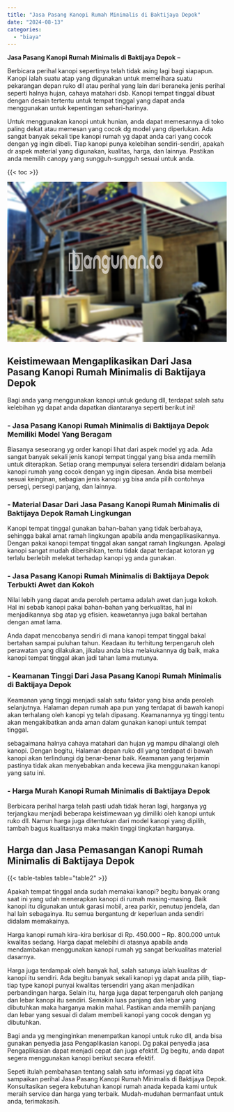 ```yaml
---
title: "Jasa Pasang Kanopi Rumah Minimalis di Baktijaya Depok"
date: "2024-08-13"
categories: 
  - "biaya"
---
```


**Jasa Pasang Kanopi Rumah Minimalis di Baktijaya Depok** –

Berbicara perihal kanopi sepertinya telah tidak asing lagi bagi siapapun. Kanopi ialah suatu atap yang digunakan untuk memelihara suatu pekarangan depan ruko dll atau perihal yang lain dari beraneka jenis perihal seperti halnya hujan, cahaya matahari dsb. Kanopi tempat tinggal dibuat dengan desain tertentu untuk tempat tinggal yang dapat anda menggunakan untuk kepentingan sehari-harinya.

Untuk menggunakan kanopi untuk hunian, anda dapat memesannya di toko paling dekat atau memesan yang cocok dg model yang diperlukan. Ada sangat banyak sekali tipe kanopi rumah yg dapat anda cari yang cocok dengan yg ingin dibeli. Tiap kanopi punya kelebihan sendiri-sendiri, apakah dr aspek material yang digunakan, kualitas, harga, dan lainnya. Pastikan anda memilih canopy yang sungguh-sungguh sesuai untuk anda.

{{< toc >}}

![Jasa Pasang Kanopi Rumah Minimalis di Baktijaya Depok](/images/harga-kanopi-minimalis-11.png)

## Keistimewaan Mengaplikasikan Dari Jasa Pasang Kanopi Rumah Minimalis di Baktijaya Depok

Bagi anda yang menggunakan kanopi untuk gedung dll, terdapat salah satu kelebihan yg dapat anda dapatkan diantaranya seperti berikut ini!

### \- Jasa Pasang Kanopi Rumah Minimalis di Baktijaya Depok Memiliki Model Yang Beragam

Biasanya seseorang yg order kanopi lihat dari aspek model yg ada. Ada sangat banyak sekali jenis kanopi tempat tinggal yang bisa anda memilih untuk diterapkan. Setiap orang mempunyai selera tersendiri didalam belanja kanopi rumah yang cocok dengan yg ingin dipesan. Anda bisa membeli sesuai keinginan, sebagian jenis kanopi yg bisa anda pilih contohnya persegi, persegi panjang, dan lainnya.

### \- Material Dasar Dari Jasa Pasang Kanopi Rumah Minimalis di Baktijaya Depok Ramah Lingkungan

Kanopi tempat tinggal gunakan bahan-bahan yang tidak berbahaya, sehingga bakal amat ramah lingkungan apabila anda mengaplikasikannya. Dengan pakai kanopi tempat tinggal akan sangat ramah lingkungan. Apalagi kanopi sangat mudah dibersihkan, tentu tidak dapat terdapat kotoran yg terlalu berlebih melekat terhadap kanopi yg anda gunakan.

### \- Jasa Pasang Kanopi Rumah Minimalis di Baktijaya Depok Terbukti Awet dan Kokoh

Nilai lebih yang dapat anda peroleh pertama adalah awet dan juga kokoh. Hal ini sebab kanopi pakai bahan-bahan yang berkualitas, hal ini menjadikannya sbg atap yg efisien. keawetannya juga bakal bertahan dengan amat lama.

Anda dapat mencobanya sendiri di mana kanopi tempat tinggal bakal bertahan sampai puluhan tahun. Keadaan itu terhitung terpengaruh oleh perawatan yang dilakukan, jikalau anda bisa melakukannya dg baik, maka kanopi tempat tinggal akan jadi tahan lama mutunya.

### \- Keamanan Tinggi Dari Jasa Pasang Kanopi Rumah Minimalis di Baktijaya Depok

Keamanan yang tinggi menjadi salah satu faktor yang bisa anda peroleh selanjutnya. Halaman depan rumah apa pun yang terdapat di bawah kanopi akan terhalang oleh kanopi yg telah dipasang. Keamanannya yg tinggi tentu akan mengakibatkan anda aman dalam gunakan kanopi untuk tempat tinggal.

sebagaimana halnya cahaya matahari dan hujan yg mampu dihalangi oleh kanopi. Dengan begitu, Halaman depan ruko dll yang terdapat di bawah kanopi akan terlindungi dg benar-benar baik. Keamanan yang terjamin pastinya tidak akan menyebabkan anda kecewa jika menggunakan kanopi yang satu ini.

### \- Harga Murah Kanopi Rumah Minimalis di Baktijaya Depok

Berbicara perihal harga telah pasti udah tidak heran lagi, harganya yg terjangkau menjadi beberapa keistimewaan yg dimiliki oleh kanopi untuk ruko dll. Namun harga juga ditentukan dari model kanopi yang dipilih, tambah bagus kualitasnya maka makin tinggi tingkatan harganya.

## Harga dan Jasa Pemasangan Kanopi Rumah Minimalis di Baktijaya Depok

{{< table-tables table="table2" >}}

Apakah tempat tinggal anda sudah memakai kanopi? begitu banyak orang saat ini yang udah menerapkan kanopi di rumah masing-masing. Baik kanopi itu digunakan untuk garasi mobil, area parkir, penutup jendela, dan hal lain sebagainya. Itu semua bergantung dr keperluan anda sendiri didalam memakainya.

Harga kanopi rumah kira-kira berkisar di Rp. 450.000 – Rp. 800.000 untuk kwalitas sedang. Harga dapat melebihi di atasnya apabila anda mendambakan menggunakan kanopi rumah yg sangat berkualitas material dasarnya.

Harga juga terdampak oleh banyak hal, salah satunya ialah kualitas dr kanopi itu sendiri. Ada begitu banyak sekali kanopi yg dapat anda pilih, tiap-tiap type kanopi punyai kwalitas tersendiri yang akan menjadikan perbandingan harga. Selain itu, harga juga dapat terpengaruh oleh panjang dan lebar kanopi itu sendiri. Semakin luas panjang dan lebar yang dibutuhkan maka harganya makin mahal. Pastikan anda memilih panjang dan lebar yang sesuai di dalam membeli kanopi yang cocok dengan yg dibutuhkan.

Bagi anda yg menginginkan menempatkan kanopi untuk ruko dll, anda bisa gunakan penyedia jasa Pengaplikasian kanopi. Dg pakai penyedia jasa Pengaplikasian dapat menjadi cepat dan juga efektif. Dg begitu, anda dapat segera menggunakan kanopi berikut secara efektif.

Sepeti itulah pembahasan tentang salah satu informasi yg dapat kita sampaikan perihal Jasa Pasang Kanopi Rumah Minimalis di Baktijaya Depok. Konsultasikan segera kebutuhan kanopi rumah anada kepada kami untuk meraih service dan harga yang terbaik. Mudah-mudahan bermanfaat untuk anda, terimakasih.
